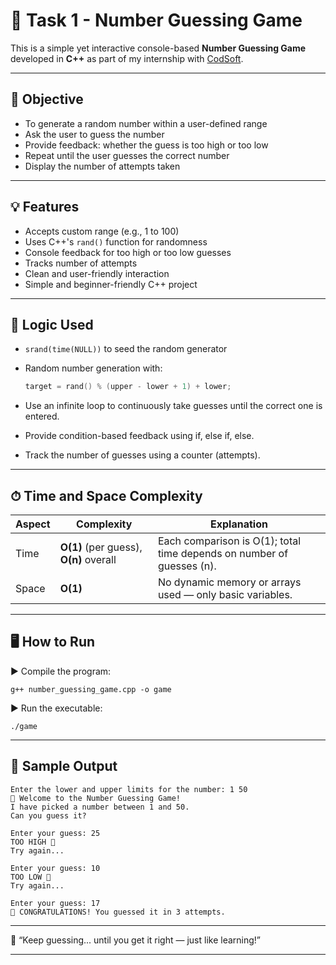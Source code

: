 # 🎯 Task 1 - Number Guessing Game

This is a simple yet interactive console-based **Number Guessing Game** developed in **C++** as part of my internship with [CodSoft](https://www.codsoft.in/).

---

## 📌 Objective

- To generate a random number within a user-defined range
- Ask the user to guess the number
- Provide feedback: whether the guess is too high or too low
- Repeat until the user guesses the correct number
- Display the number of attempts taken

---

## 💡 Features

- Accepts custom range (e.g., 1 to 100)
- Uses C++'s `rand()` function for randomness
- Console feedback for too high or too low guesses
- Tracks number of attempts
- Clean and user-friendly interaction
- Simple and beginner-friendly C++ project

---

## 🧠 Logic Used

- `srand(time(NULL))` to seed the random generator
- Random number generation with:
  ```cpp
  target = rand() % (upper - lower + 1) + lower;
- Use an infinite loop to continuously take guesses until the correct one is entered.

- Provide condition-based feedback using if, else if, else.

- Track the number of guesses using a counter (attempts).

---
## ⏱ Time and Space Complexity
| Aspect | Complexity                             | Explanation                                                           |
| ------ | -------------------------------------- | --------------------------------------------------------------------- |
| Time   | **O(1)** (per guess), **O(n)** overall | Each comparison is O(1); total time depends on number of guesses (n). |
| Space  | **O(1)**                               | No dynamic memory or arrays used — only basic variables.              |

---
## 🖥️ How to Run

▶️ Compile the program:

```
g++ number_guessing_game.cpp -o game
```
▶️ Run the executable:
```
./game
```
---

## 🧪 Sample Output

```
Enter the lower and upper limits for the number: 1 50
🎯 Welcome to the Number Guessing Game!
I have picked a number between 1 and 50.
Can you guess it?

Enter your guess: 25
TOO HIGH 🔺
Try again...

Enter your guess: 10
TOO LOW 🔻
Try again...

Enter your guess: 17
🎉 CONGRATULATIONS! You guessed it in 3 attempts.
```
---
💬 “Keep guessing... until you get it right — just like learning!”

---


